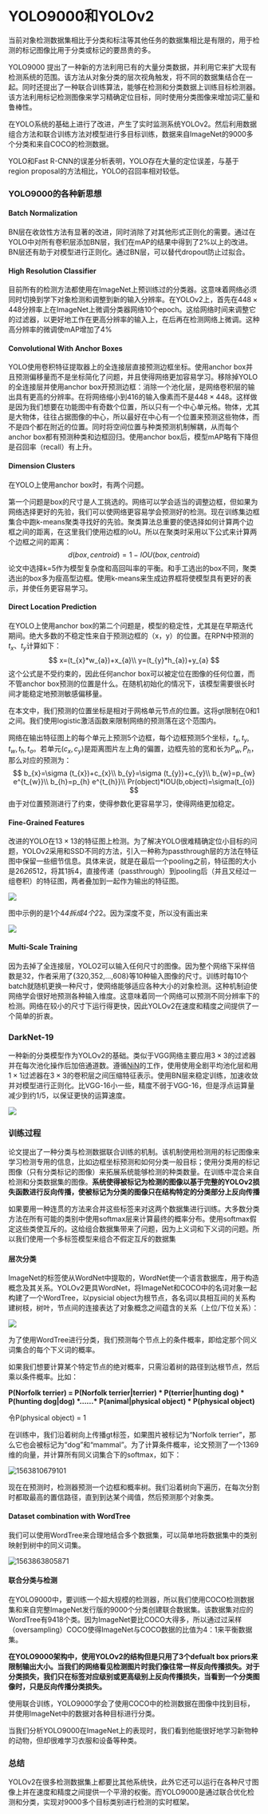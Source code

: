 # YOLO9000和YOLOv2

当前对象检测数据集相比于分类和标注等其他任务的数据集相比是有限的，用于检测的标记图像比用于分类或标记的要昂贵的多。

YOLO9000 提出了一种新的方法利用已有的大量分类数据，并利用它来扩大现有检测系统的范围。该方法从对象分类的层次视角触发，将不同的数据集结合在一起。同时还提出了一种联合训练算法，能够在检测和分类数据上训练目标检测器。该方法利用标记检测图像来学习精确定位目标，同时使用分类图像来增加词汇量和鲁棒性。

在YOLO系统的基础上进行了改进，产生了实时监测系统YOLOv2。然后利用数据组合方法和联合训练方法对模型进行多目标训练，数据来自ImageNet的9000多个分类和来自COCO的检测数据。

YOLO和Fast R-CNN的误差分析表明，YOLO存在大量的定位误差，与基于region proposal的方法相比，YOLO的召回率相对较低。

### YOLO9000的各种新思想

#### Batch Normalization

BN层在收敛性方法有显著的改进，同时消除了对其他形式正则化的需要。通过在YOLO中对所有卷积层添加BN层，我们在mAP的结果中得到了2%以上的改进。BN层还有助于对模型进行正则化。通过BN层，可以替代dropout防止过拟合。

#### High Resolution Classifier

目前所有的检测方法都使用在ImageNet上预训练过的分类器。这意味着网络必须同时切换到学下对象检测和调整到新的输入分辨率。在YOLOv2上，首先在$448 \times 448$分辨率上在ImageNet上微调分类器网络10个epoch。这给网络时间来调整它的过滤器，以更好地工作在更高分辨率的输入上，在后再在检测网络上微调。这种高分辨率的微调使mAP增加了4%

#### Convolutional With Anchor Boxes

YOLO使用卷积特征提取器上的全连接层直接预测边框坐标。使用anchor box并且预测偏移量而不是坐标简化了问题，并且使得网络更加容易学习。移除掉YOLO的全连接层并使用anchor box开预测边框：消除一个池化层，是网络卷积层的输出具有更高的分辨率。在将网络缩小到416的输入像素而不是$448 \times 448$。这样做是因为我们想要在功能图中有奇数个位置，所以只有一个中心单元格。物体，尤其是大物体，往往占据图像的中心，所以最好在中心有一个位置来预测这些物体，而不是四个都在附近的位置。同时将空间位置与种类预测机制解耦，从而每个anchor box都有预测种类和边框回归。使用anchor box后，模型mAP略有下降但是召回率（recall）有上升。

#### Dimension Clusters

在YOLO上使用anchor box时，有两个问题。

第一个问题是box的尺寸是人工挑选的。网络可以学会适当的调整边框，但如果为网络选择更好的先验，我们可以使网络更容易学会预测好的检测。现在训练集边框集合中跑k-means聚类寻找好的先验。聚类算法总重要的使选择如何计算两个边框之间的距离，在这里我们使用边框的IoU。所以在聚类时采用以下公式来计算两个边框之间的距离：
$$
d(box, centroid)=1-IOU(box, centroid)
$$
论文中选择k=5作为模型复杂度和高回叫率的平衡。和手工选出的box不同，聚类选出的box多为瘦高型边框。使用k-means来生成边界框将使模型具有更好的表示，并使任务更容易学习。

#### Direct Location Prediction

在YOLO上使用anchor box的第二个问题是，模型的稳定性，尤其是在早期迭代期间。绝大多数的不稳定性来自于预测边框的（x，y）的位置。在RPN中预测的$t_{x}$、$t_{y}$计算如下：
$$
x=(t_{x}*w_{a})+x_{a}\\
y=(t_{y}*h_{a})+y_{a}
$$
这个公式是不受约束的，因此任何anchor box可以被定位在图像的任何位置，而不管anchor box预测的位置是什么。在随机初始化的情况下，该模型需要很长时间才能稳定地预测敏感偏移量。

在本文中，我们预测的位置坐标是相对于网格单元节点的位置。这将gt限制在0和1之间。我们使用logistic激活函数来限制网络的预测落在这个范围内。

网络在输出特征图上的每个单元上预测5个边框，每个边框预测5个坐标，$t_{x},t_{y},t_{w},t_{h},t_{o}$。若单元$(c_{x},c_{y})$是距离图片左上角的偏置，边框先验的宽和长为$P_{w},P_{h}$，那么对应的预测为：
$$
b_{x}=\sigma (t_{x})+c_{x}\\
b_{y}=\sigma (t_{y})+c_{y}\\
b_{w}=p_{w} e^{t_{w}}\\
b_{h}=p_{h} e^{t_{h}}\\
Pr(object)*IOU(b,object)=\sigma(t_{o}) 
$$
由于对位置预测进行了约束，使得参数化更容易学习，使得网络更加稳定。

#### Fine-Grained Features

改进的YOLO在$13 \times 13$的特征图上检测。为了解决YOLO很难精确定位小目标的问题，YOLOv2采用和SSD不同的方法，引入一种称为passthrough层的方法在特征图中保留一些细节信息。具体来说，就是在最后一个pooling之前，特征图的大小是26*26*512，将其1拆4，直接传递（passthrough）到pooling后（并且又经过一组卷积）的特征图，两者叠加到一起作为输出的特征图。

![](F:\mycode\knowledgeArrangement\vision\passthrough.jpg)

图中示例的是1个4*4拆成4个2*2。因为深度不变，所以没有画出来

![](F:\mycode\knowledgeArrangement\vision\1to4.jpg)

#### Multi-Scale Training

因为去掉了全连接层，YOLO2可以输入任何尺寸的图像。因为整个网络下采样倍数是32，作者采用了{320,352,...,608}等10种输入图像的尺寸。训练时每10个batch就随机更换一种尺寸，使网络能够适应各种大小的对象检测。这种机制迫使网络学会很好地预测各种输入维度。这意味着同一个网络可以预测不同分辨率下的检测。网络在较小的尺寸下运行得更快，因此YOLOv2在速度和精度之间提供了一个简单的折衷。

### DarkNet-19

一种新的分类模型作为YOLOv2的基础。类似于VGG网络主要应用$3 \times 3$的过滤器并在每次池化操作后加倍通道数。遵循[NiN](https://arxiv.org/pdf/1312.4400.pdf)的工作，使用使用全剧平均池化层和用$1 \times 1$过滤器在$3 \times 3$的卷积层之间压缩特征表示。使用BN层来稳定训练，加速收敛并对模型进行正则化。比VGG-16小一些，精度不弱于VGG-16，但是浮点运算量减少到约1/5，以保证更快的运算速度。

![](F:\mycode\knowledgeArrangement\vision\darknet19.png)

### 训练过程

​	论文提出了一种分类与检测数据联合训练的机制。该机制使用检测用的标记图像来学习检测专用的信息，比如边框坐标预测和如何分类一般目标；使用分类用的标记图像（只有分类标记的图像）来拓展系统能够检测的种类数量。在训练中混合来自检测和分类数据集的图像。**系统使得被标记为检测的图像以基于完整的YOLOv2损失函数进行反向传播，使被标记为分类的图像只在结构特定的分类部分上反向传播**

​	如果要用一种连贯的方法来合并这些标签来对这两个数据集进行训练。大多数分类方法在所有可能的类别中使用softmax层来计算最终的概率分布。使用softmax假定这些类使互斥的。这给组合数据集带来了问题，因为上义词和下义词的问题。所以我们使用一个多标签模型来组合不假定互斥的数据集

#### 层次分类

ImageNet的标签使从WordNet中提取的，WordNet使一个语言数据库，用于构造概念及其关系。YOLOv2更具WordNet，将ImageNet和COCO中的名词对象一起构建了一个WordTree，以pysicial object为根节点，各名词以具相互间的关系构建树枝，树叶，节点间的连接表达了对象概念之间蕴含的关系（上位/下位关系）：

![](F:\mycode\knowledgeArrangement\vision\wordTree.jpg)

为了使用WordTree进行分类，我们预测每个节点上的条件概率，即给定那个同义词集合的每个下义词的概率。

如果我们想要计算某个特定节点的绝对概率，只需沿着树的路径到达根节点，然后乘以条件概率。比如：

**P(Norfolk terrier) = P(Norfolk terrier|terrier) \* P(terrier|hunting dog) \* P(hunting dog|dog) \*......\* P(animal|physical object) \* P(physical object)**

令P(physical object) = 1

在训练中，我们沿着树向上传播gt标签，如果图片被标记为“Norfolk terrier”，那么它也会被标记为“dog”和“mammal”。为了计算条件概率，论文预测了一个1369维的向量，并计算所有同义词集合下的softmax，如下：

![1563810679101](F:\mycode\knowledgeArrangement\vision\multilabel.png)

现在在预测时，检测器预测一个边框和概率树。我们沿着树向下遍历，在每次分割时都取最高的置信路径，直到到达某个阈值，然后预测那个对象类。

#### Dataset combination with WordTree

​	我们可以使用WordTree来合理地结合多个数据集，可以简单地将数据集中的类别映射到树中的同义词集。

![1563863805871](F:\mycode\knowledgeArrangement\vision\combining.png)

#### 联合分类与检测

在YOLO9000中，要训练一个超大规模的检测器，所以我们使用COCO检测数据集和来自完整ImageNet发行版的9000个分类创建联合数据集。该数据集对应的WordTree有9418个类。因为ImageNet要比COCO大得多，所以通过过采样（oversampling）COCO使得ImageNet与COCO数据的比值为4：1来平衡数据集。

**在YOLO9000架构中，使用YOLOv2的结构但是只用了3个defualt box priors来限制输出大小。当我们的网络看见检测图片时我们像往常一样反向传播损失。对于分类损失，我们只在标签对应级别或更高级别上反向传播损失，当看到一个分类图像时，只是反向传播分类损失。**

使用联合训练，YOLO9000学会了使用COCO中的检测数据在图像中找到目标，并使用ImageNet中的数据对各种目标进行分类。



当我们分析YOLO9000在ImageNet上的表现时，我们看到他能很好地学习新物种的动物，但却很难学习衣服和设备等种类。

### 总结

YOLOv2在很多检测数据集上都要比其他系统快，此外它还可以运行在各种尺寸图像上并在速度和精度之间提供一个平滑的权衡。而YOLO9000是通过联合优化检测和分类，实现对9000多个目标类别进行检测的实时框架。